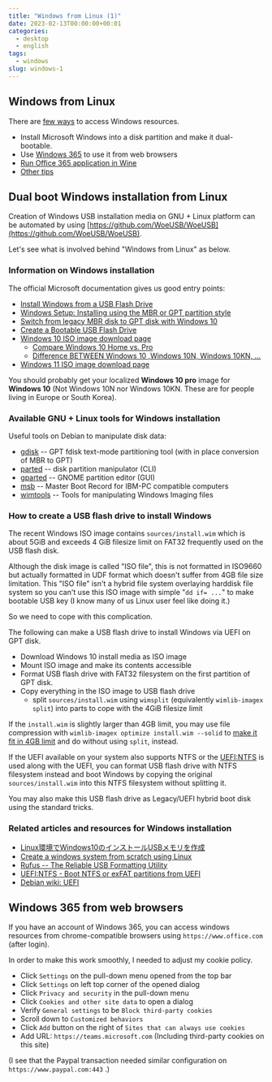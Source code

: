 ```yaml
---
title: "Windows from Linux (1)"
date: 2023-02-13T00:00:00+00:01
categories:
  - desktop
  - english
tags:
  - windows
slug: windows-1
---
```


## Windows from Linux

There are [few ways](https://www.makeuseof.com/tag/install-use-microsoft-office-linux/) to access Windows resources.

* Install Microsoft Windows into a disk partition and make it dual-bootable.
* Use [Windows 365](https://www.microsoft.com/ja-jp/microsoft-365) to use it from web browsers
* [Run Office 365 application in Wine](https://ruados.github.io/articles/2021-05/office365-wine)
* [Other tips](https://itsfoss.com/use-microsoft-office-linux/#using-crossover)

## Dual boot Windows installation from Linux

Creation of Windows USB installation media on GNU + Linux platform can be
automated by using
[https://github.com/WoeUSB/WoeUSB](https://github.com/WoeUSB/WoeUSB).

Let's see what is involved behind "Windows from Linux" as below.

### Information on Windows installation

The official Microsoft documentation gives us good entry points:

- [Install Windows from a USB Flash Drive](https://learn.microsoft.com/en-us/windows-hardware/manufacture/desktop/install-windows-from-a-usb-flash-drive)
- [Windows Setup: Installing using the MBR or GPT partition style](https://learn.microsoft.com/en-us/windows-hardware/manufacture/desktop/windows-setup-installing-using-the-mbr-or-gpt-partition-style?source=recommendations&view=windows-11)
- [Switch from legacy MBR disk to GPT disk with Windows 10](https://learn.microsoft.com/en-us/windows-hardware/drivers/bringup/switch-from-legacy-mbr-disk-to-gpt-disk-with-windows-10)
- [Create a Bootable USB Flash Drive](https://learn.microsoft.com/en-US/windows-server-essentials/install/create-a-bootable-usb-flash-drive)
- [Windows 10 ISO image download page](https://www.microsoft.com/en-US/software-download/windows10ISO)
  - [Compare Windows 10 Home vs. Pro](https://www.microsoft.com/en-us/windows/compare-windows-10-home-vs-pro)
  - [Difference BETWEEN Windows 10 ,Windows 10N, Windows 10KN, ...](https://answers.microsoft.com/en-us/windows/forum/all/difference-between-windows-10-windows-10n-windows/9cfde2eb-011b-4227-91f5-00168a74525f)
- [Windows 11 ISO image download page](https://www.microsoft.com/en-US/software-download/windows11)

You should probably get your localized **Windows 10 pro** image for **Windows
10** (Not Windows 10N nor Windows 10KN.  These are for people living in Europe
or South Korea).

### Available GNU + Linux tools for Windows installation

Useful tools on Debian to manipulate disk data:

- [gdisk](https://packages.debian.org/sid/gdisk) -- GPT fdisk text-mode partitioning tool (with in place conversion of MBR to GPT)
- [parted](https://packages.debian.org/sid/parted) -- disk partition manipulator (CLI)
- [gparted](https://packages.debian.org/sid/gparted) -- GNOME partition editor (GUI)
- [msb](https://packages.debian.org/sid/msb) -- Master Boot Record for IBM-PC compatible computers
- [wimtools](https://packages.debian.org/unstable/wimtools) -- Tools for manipulating Windows Imaging files

### How to create a USB flash drive to install Windows

The recent Windows ISO image contains `sources/install.wim` which is about 5GiB
and exceeds 4 GiB filesize limit on FAT32 frequently used on the USB flash
disk.

Although the disk image is called "ISO file", this is not formatted in ISO9660
but actually formatted in UDF format which doesn't suffer from 4GB file size
limitation. This "ISO file" isn't a hybrid file system overlaying harddisk file
system so you can't use this ISO image with simple "`dd if= ...`" to make
bootable USB key (I know many of us Linux user feel like doing it.)

So we need to cope with this complication.

The following can make a USB flash drive to install Windows via UEFI on GPT
disk.

- Download Windows 10 install media as ISO image
- Mount ISO image and make its contents accessible
- Format USB flash drive with FAT32 filesystem on the first partition of GPT
  disk.
- Copy everything in the ISO image to USB flash drive
  - split `sources/install.wim` using `wimsplit` (equivalently
    `wimlib-imagex split`) into parts to cope with the 4GiB filesize limit

If the `install.wim` is slightly larger than 4GB limit, you may use file
compression with `wimlib-imagex optimize install.wim --solid` to [make it fit in
4GB limit](https://tqdev.com/2019-cannot-copy-windows-10-install-wim) and do
without using `split`, instead.

If the UEFI available on your system also supports NTFS or the
[UEFI:NTFS](https://github.com/pbatard/uefi-ntfs) is used along with the UEFI,
you can format USB flash drive with NTFS filesystem instead and boot Windows by
copying the original `sources/install.wim` into this NTFS filesystem without
splitting it.

You may also make this USB flash drive as Legacy/UEFI hybrid boot disk using
the standard tricks.

### Related articles and resources for Windows installation

- [Linux環境でWindows10のインストールUSBメモリを作成](https://blog.be-dama.com/2021/08/03/linux_winboot_usb/)
- [Create a windows system from scratch using Linux](http://reboot.pro/topic/20468-create-a-windows-system-from-scratch-using-linux/)
- [Rufus -- The Reliable USB Formatting Utility](https://github.com/pbatard/rufus)
- [UEFI:NTFS - Boot NTFS or exFAT partitions from UEFI](https://github.com/pbatard/uefi-ntfs)
- [Debian wiki: UEFI](https://wiki.debian.org/UEFI)

## Windows 365 from web browsers

If you have an account of Windows 365, you can access windows resources from
chrome-compatible browsers using `https://www.office.com` (after login).

In order to make this work smoothly, I needed to adjust my cookie policy.

* Click `Settings` on the pull-down menu opened from the top bar
* Click `Settings` on left top corner of the opened dialog
* Click `Privacy and security` in the pull-down menu
* Click `Cookies and other site data` to open a dialog
* Verify `General settings` to be `Block third-party cookies`
* Scroll down to `Customized behaviors`
* Click `Add` button on the right of `Sites that can always use cookies`
* Add URL: `https://teams.microsoft.com` (Including third-party cookies on this site)

(I see that the Paypal transaction needed similar configuration on `https://www.paypal.com:443` .)


<!-- vim: set sw=4 sts=4 ai si et tw=79 ft=markdown: -->
